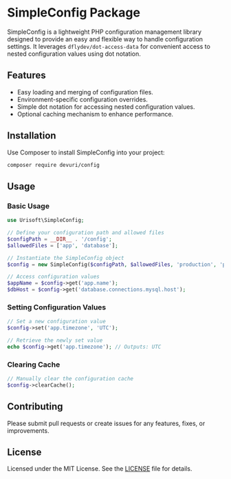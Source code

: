 # SimpleConfig Package

SimpleConfig is a lightweight PHP configuration management library designed to provide an easy and flexible way to handle configuration settings. It leverages `dflydev/dot-access-data` for convenient access to nested configuration values using dot notation.

## Features

- Easy loading and merging of configuration files.
- Environment-specific configuration overrides.
- Simple dot notation for accessing nested configuration values.
- Optional caching mechanism to enhance performance.

## Installation

Use Composer to install SimpleConfig into your project:

```bash
composer require devuri/config
```

## Usage

### Basic Usage

```php
use Urisoft\SimpleConfig;

// Define your configuration path and allowed files
$configPath = __DIR__ . '/config';
$allowedFiles = ['app', 'database'];

// Instantiate the SimpleConfig object
$config = new SimpleConfig($configPath, $allowedFiles, 'production', 'path/to/configCache.php');

// Access configuration values
$appName = $config->get('app.name');
$dbHost = $config->get('database.connections.mysql.host');
```

### Setting Configuration Values

```php
// Set a new configuration value
$config->set('app.timezone', 'UTC');

// Retrieve the newly set value
echo $config->get('app.timezone'); // Outputs: UTC
```

### Clearing Cache

```php
// Manually clear the configuration cache
$config->clearCache();
```

## Contributing

Please submit pull requests or create issues for any features, fixes, or improvements.

## License

Licensed under the MIT License. See the [LICENSE](LICENSE) file for details.

